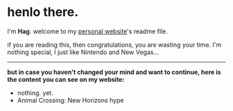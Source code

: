 # henlo there.

I'm **Hag**. welcome to my [personal website](hagretek.github.io)'s readme file.

if you are reading this, then congratulations, you are wasting your time. I'm nothing special, I just like Nintendo and New Vegas...

---

**but in case you haven't changed your mind and want to continue, here is the content you can see on my website:**
- nothing. yet.
- Animal Crossing: New Horizons hype
